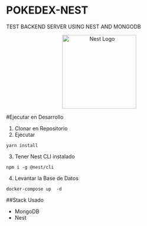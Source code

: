 # POKEDEX-NEST
TEST BACKEND SERVER USING NEST AND MONGODB

<p align="center">
  <a href="http://nestjs.com/" target="blank"><img src="https://nestjs.com/img/logo-small.svg" width="200" alt="Nest Logo" /></a>
</p>

#Ejecutar en Desarrollo

1. Clonar en Repositorio
2. Ejecutar
```
yarn install
```

3. Tener Nest CLI instalado
```
npm i -g @nest/cli
```

4. Levantar la Base de Datos
```
docker-compose up  -d
```
##Stack Usado
* MongoDB
* Nest

